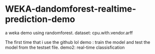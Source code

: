 # WEKA-dandomforest-realtime-prediction-demo
a weka demo using randomforest. dataset: cpu.with.vendor.arff

The first time that i use the github lol
demo : train the model and test the model from the testset file.
demo2: real-time classisfication

